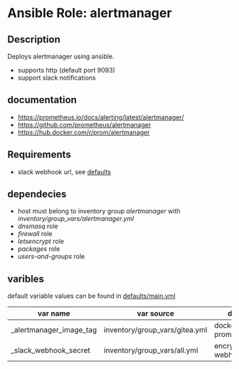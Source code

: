 
# Ansible Role: alertmanager

## Description

Deploys alertmanager using ansible.

* supports http (default port 9093)
* support slack notifications

## documentation

* https://prometheus.io/docs/alerting/latest/alertmanager/
* https://github.com/prometheus/alertmanager
* https://hub.docker.com/r/prom/alertmanager

## Requirements

- slack webhook url, see [defaults](defaults/main.yml)

## dependecies

* host must belong to inventory group *alertmanager* with *inventory/group_vars/alertmanager.yml*
* *dnsmasq* role
* *firewall* role
* *letsencrypt* role
* *packages* role
* *users-and-groups* role

## varibles

default variable values can be found in [defaults/main.yml](defaults/main.yml)

| var name                   | var source                      | description                              |
|----------------------------|---------------------------------|------------------------------------------|
| _alertmanager_image_tag    | inventory/group_vars/gitea.yml  | docker image tag prom/alertmanager:<tag> |
| _slack_webhook_secret      | inventory/group_vars/all.yml    | encrypted slack webhook secret           |


